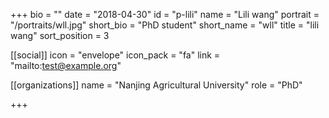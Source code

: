 +++
bio = ""
date = "2018-04-30"
id = "p-lili"
name = "Lili wang"
portrait = "/portraits/wll.jpg"
short_bio = "PhD student"
short_name = "wll"
title = "lili wang"
sort_position = 3

[[social]]
    icon = "envelope"
    icon_pack = "fa"
    link = "mailto:test@example.org"

[[organizations]]
    name = "Nanjing Agricultural University"
    role = "PhD"

+++